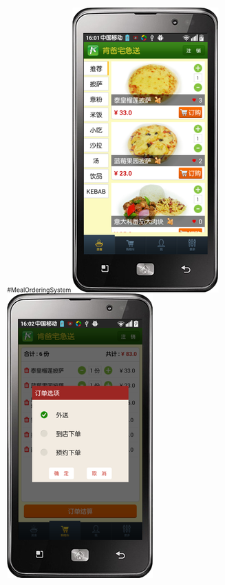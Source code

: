 #MealOrderingSystem
![](https://github.com/782271752/MealOrderingSystem/blob/master/raw/one.png?raw=true)
![](https://github.com/782271752/MealOrderingSystem/blob/master/raw/two.png?raw=true)
